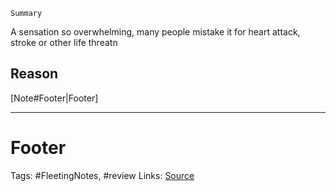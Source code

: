 `Summary`

A sensation so overwhelming, many people mistake it for heart attack, stroke or other life threatn

## Reason



[Note#Footer|Footer]

---
# Footer
Tags: #FleetingNotes, #review
Links: 
[Source]()
<!--stackedit_data:
eyJoaXN0b3J5IjpbLTgzMzk4NTM5NF19
-->